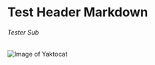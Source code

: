 # Test Header Markdown
###### Tester Sub
 
![Image of Yaktocat](https://octodex.github.com/images/yaktocat.png)
